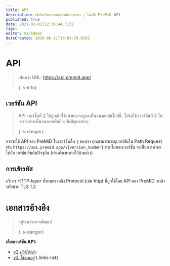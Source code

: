 ```yaml
---
title: API
description: เข้าถึงทรัพยากรและดำเนินการต่าง ๆ โดยใช้ PreMiD API
published: true
date: 2021-02-01T12:36:44.713Z
tags:
editor: markdown
dateCreated: 2020-06-11T18:03:59.010Z
---
```


# API

> เส้นทาง URL: https://api.premid.app/ 
> 
> {.is-info}

## เวอร์ชัน API
> API เวอร์ชั่นที่ 2 ได้ถูกเลิกใช้แล้วและจะถูกลบในอนาคตอันไกล้นี้. โปรดใช้ เวอร์ชั่นที่ 3 ในการส่งคำขอในอนาคตเพื่อป้องกันปัญหาต่างๆ. 
> 
> {.is-danger}

การจะใช้ API ของ PreMiD ในเวอร์ชั่นอื่น ๆ ของเรา คุณสามารถระบุเวอร์ชันใน Path Request เช่น `https://api.premid.app/v{version_number}` หากไม่บอกเวอร์ชั่น จะเป็นการคำขอไปยังเวอร์ชันเริ่มต้นปัจจุบัน (ทําเครื่องหมายไว้ด้านล่าง)

## การเข้ารหัส

บริการ HTTP-layer ทั้งหมดรวมถึง Protocol (เช่น http) ที่ถูกใช้โดย API ของ PreMiD จะเข้ารหัสด้วย TLS 1.2

# เอกสารอ้างอิง
> อยู่ระหว่างการพัฒนา! 
> 
> {.is-danger}

**เลือกเวอร์ชัน API:**
- [v2 *เลิกใช้แล้ว*](/dev/api/v2)
- [v3 *ใช้งานอยู่*](/dev/api/v3)
{.links-list}